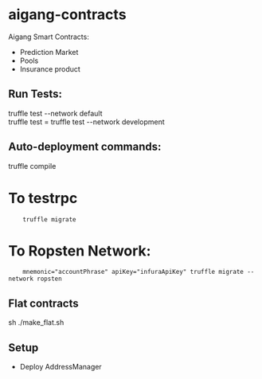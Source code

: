 # aigang-contracts

Aigang Smart Contracts:   
 - Prediction Market  
 - Pools  
 - Insurance product  

 ## Run Tests:  
 truffle test --network default  
 truffle test = truffle test --network development   

## Auto-deployment commands:
   truffle compile

   # To testrpc
        truffle migrate
   # To Ropsten Network:
        mnemonic="accountPhrase" apiKey="infuraApiKey" truffle migrate --network ropsten
  
## Flat contracts 
sh ./make_flat.sh  

## Setup

- Deploy AddressManager
       